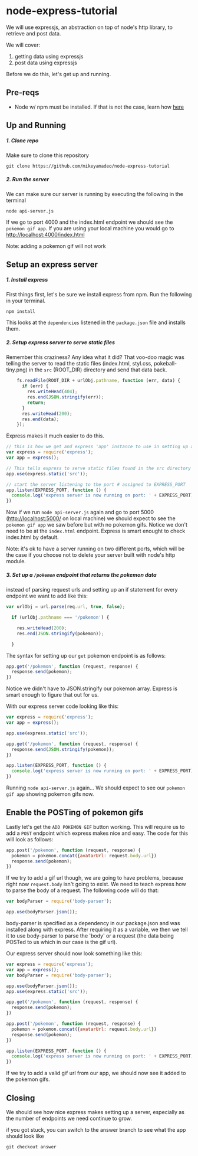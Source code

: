 # node-express-tutorial
We will use expressjs, an abstraction on top of node's http library, to retrieve and post data.

We will cover:

1. getting data using expressjs
2. post data using expressjs

Before we do this, let's get up and running.

## Pre-reqs

- Node w/ npm must be installed. If that is not the case, learn how [here](https://nodejs.org/en/)

## Up and Running

##### 1. Clone repo
Make sure to clone this repository

`git clone https://github.com/mikeyamadeo/node-express-tutorial`

##### 2. Run the server
We can make sure our server is running by executing the following in the terminal

`node api-server.js`

If we go to port 4000 and the index.html endpoint we should see the `pokemon gif app`. If you are using your local machine you would go to [http://localhost:4000/index.html](http://localhost:4000/index.html)

Note: adding a pokemon gif will not work

## Setup an express server

##### 1. Install express

First things first, let's be sure we install express from npm. Run the following in your terminal.

`npm install`

This looks at the `dependencies` listened in the `package.json` file and installs them.

##### 2. Setup express server to serve static files

Remember this craziness? Any idea what it did? That voo-doo magic was telling the server to read the static files (index.html, styl.css, pokeball-tiny.png) in the `src` (ROOT_DIR) directory and send that data back.
```js
    fs.readFile(ROOT_DIR + urlObj.pathname, function (err, data) {
      if (err) {
        res.writeHead(404);
        res.end(JSON.stringify(err));
        return;
      }
      res.writeHead(200);
      res.end(data);
    });
```

Express makes it much easier to do this. 

```js
// this is how we get and express 'app' instance to use in setting up a server
var express = require('express');
var app = express();

// This tells express to serve static files found in the src directory
app.use(express.static('src'));

// start the server listening to the port # assigned to EXPRESS_PORT
app.listen(EXPRESS_PORT, function () {
  console.log('express server is now running on port: ' + EXPRESS_PORT)
})
```

Now if we run `node api-server.js` again and go to port 5000 ([http://localhost:5000/](http://localhost:5000/) on local machine) we should expect to see the `pokemon gif app` we saw before but with no pokemon gifs. Notice we don't need to be at the `index.html` endpoint. Express is smart enought to check index.html by default.

Note: it's ok to have a server running on two different ports, which will be the case if you choose not to delete your server built with node's http module.

##### 3. Set up a `/pokemon` endpoint that returns the pokemon data

instead of parsing request urls and setting up an if statement for every endpoint we want to add like this:

```js
var urlObj = url.parse(req.url, true, false);

  if (urlObj.pathname === '/pokemon') {

    res.writeHead(200);
    res.end(JSON.stringify(pokemon));

  }
```

The syntax for setting up our `get` pokemon endpoint is as follows:

```js
app.get('/pokemon', function (request, response) {
  response.send(pokemon);
})
```

Notice we didn't have to JSON.stringify our pokemon array. Express is smart enough to figure that out for us.

With our express server code looking like this:

```js
var express = require('express');
var app = express();

app.use(express.static('src'));

app.get('/pokemon', function (request, response) {
  response.send(JSON.stringify(pokemon));
})

app.listen(EXPRESS_PORT, function () {
  console.log('express server is now running on port: ' + EXPRESS_PORT)
})
```
Running `node api-server.js` again... We should expect to see our `pokemon gif app` showing pokemon gifs now.

## Enable the POSTing of pokemon gifs

Lastly let's get the `ADD POKEMON GIF` button working. This will require us to add a `POST` endpoint which express makes nice and easy. The code for this will look as follows:

```js
app.post('/pokemon', function (request, response) {
  pokemon = pokemon.concat({avatarUrl: request.body.url})
  response.send(pokemon);
})
```

If we try to add a gif url though, we are going to have problems, because right now `request.body` isn't going to exist. We need to teach express how to parse the body of a request. The following code will do that:

```js
var bodyParser = require('body-parser');

app.use(bodyParser.json());
```

body-parser is specified as a dependency in our package.json and was installed along with express. After requiring it as a variable, we then we tell it to use body-parser to parse the 'body' or a request (the data being POSTed to us which in our case is the gif url).

Our express server should now look something like this:

```js
var express = require('express');
var app = express();
var bodyParser = require('body-parser');

app.use(bodyParser.json());
app.use(express.static('src'));

app.get('/pokemon', function (request, response) {
  response.send(pokemon);
})

app.post('/pokemon', function (request, response) {
  pokemon = pokemon.concat({avatarUrl: request.body.url})
  response.send(pokemon);
})

app.listen(EXPRESS_PORT, function () {
  console.log('express server is now running on port: ' + EXPRESS_PORT)
})
```
If we try to add a valid gif url from our app, we should now see it added to the pokemon gifs.



## Closing

We should see how nice express makes setting up a server, especially as the number of endpoints we need continue to grow.

if you got stuck, you can switch to the answer branch to see what the app should look like

`git checkout answer`



